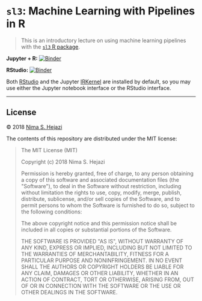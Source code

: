 # `sl3`: Machine Learning with Pipelines in R

> This is an introductory lecture on using machine learning pipelines with the
> [`sl3` R package](https://sl3.tlverse.org/).

**Jupyter + R:** [![Binder](https://mybinder.org/badge.svg)](https://mybinder.org/v2/gh/tlverse/sl3_lecture/master)

**RStudio:** [![Binder](https://mybinder.org/badge.svg)](https://mybinder.org/v2/gh/tlverse/sl3_lecture/master?urlpath=rstudio)

Both [RStudio](https://www.rstudio.com/) and the Jupyter
[IRKernel](https://irkernel.github.io/) are installed by default, so you may use
either the Jupyter notebook interface or the RStudio interface.

---

## License

&copy; 2018 [Nima S. Hejazi](https://nimahejazi.org)

The contents of this repository are distributed under the MIT license:

> The MIT License (MIT)
>
> Copyright (c) 2018 Nima S. Hejazi
>
> Permission is hereby granted, free of charge, to any person obtaining a copy
> of this software and associated documentation files (the "Software"), to deal
> in the Software without restriction, including without limitation the rights
> to use, copy, modify, merge, publish, distribute, sublicense, and/or sell
> copies of the Software, and to permit persons to whom the Software is
> furnished to do so, subject to the following conditions:
>
> The above copyright notice and this permission notice shall be included in all
> copies or substantial portions of the Software.
>
> THE SOFTWARE IS PROVIDED "AS IS", WITHOUT WARRANTY OF ANY KIND, EXPRESS OR
> IMPLIED, INCLUDING BUT NOT LIMITED TO THE WARRANTIES OF MERCHANTABILITY,
> FITNESS FOR A PARTICULAR PURPOSE AND NONINFRINGEMENT. IN NO EVENT SHALL THE
> AUTHORS OR COPYRIGHT HOLDERS BE LIABLE FOR ANY CLAIM, DAMAGES OR OTHER
> LIABILITY, WHETHER IN AN ACTION OF CONTRACT, TORT OR OTHERWISE, ARISING FROM,
> OUT OF OR IN CONNECTION WITH THE SOFTWARE OR THE USE OR OTHER DEALINGS IN THE
> SOFTWARE.

